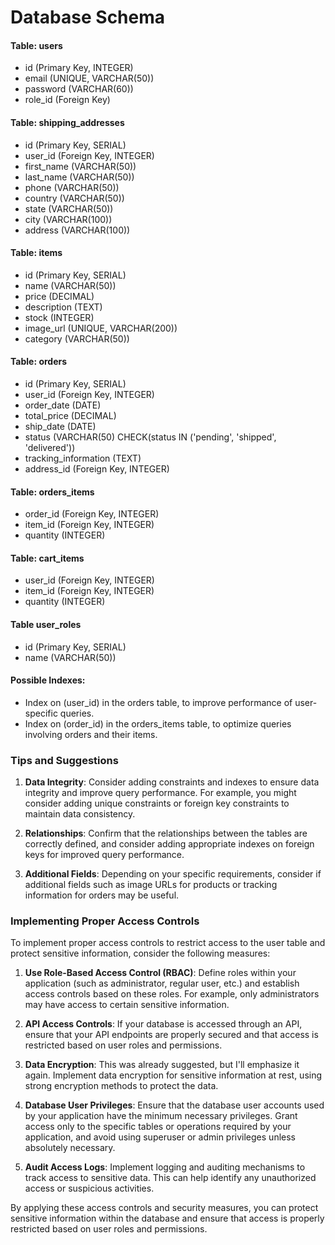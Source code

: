 # Database Schema

#### Table: users
- id (Primary Key, INTEGER)
- email (UNIQUE, VARCHAR(50))
- password (VARCHAR(60))
- role_id (Foreign Key)

#### Table: shipping_addresses
- id (Primary Key, SERIAL)
- user_id (Foreign Key, INTEGER)
- first_name (VARCHAR(50))
- last_name (VARCHAR(50))
- phone (VARCHAR(50))
- country (VARCHAR(50))
- state (VARCHAR(50))
- city (VARCHAR(100))
- address (VARCHAR(100))

#### Table: items
- id (Primary Key, SERIAL)
- name (VARCHAR(50))
- price (DECIMAL)
- description (TEXT)
- stock (INTEGER)
- image_url (UNIQUE, VARCHAR(200))
- category (VARCHAR(50))

#### Table: orders
- id (Primary Key, SERIAL)
- user_id (Foreign Key, INTEGER)
- order_date (DATE)
- total_price (DECIMAL)
- ship_date (DATE)
- status (VARCHAR(50) CHECK(status IN ('pending', 'shipped', 'delivered'))
- tracking_information (TEXT)
- address_id (Foreign Key, INTEGER)

#### Table: orders_items
- order_id (Foreign Key, INTEGER)
- item_id (Foreign Key, INTEGER)
- quantity (INTEGER)

#### Table: cart_items
- user_id (Foreign Key, INTEGER)
- item_id (Foreign Key, INTEGER)
- quantity (INTEGER)

#### Table user_roles
- id (Primary Key, SERIAL)
- name (VARCHAR(50))

#### Possible Indexes:
- Index on (user_id) in the orders table, to improve performance of user-specific queries.
- Index on (order_id) in the orders_items table, to optimize queries involving orders and their items.





### Tips and Suggestions
1. **Data Integrity**: Consider adding constraints and indexes to ensure data integrity and improve query performance. For example, you might consider adding unique constraints or foreign key constraints to maintain data consistency.

2. **Relationships**: Confirm that the relationships between the tables are correctly defined, and consider adding appropriate indexes on foreign keys for improved query performance.

3. **Additional Fields**: Depending on your specific requirements, consider if additional fields such as image URLs for products or tracking information for orders may be useful.

### Implementing Proper Access Controls
To implement proper access controls to restrict access to the user table and protect sensitive information, consider the following measures:

1. **Use Role-Based Access Control (RBAC)**: Define roles within your application (such as administrator, regular user, etc.) and establish access controls based on these roles. For example, only administrators may have access to certain sensitive information.

2. **API Access Controls**: If your database is accessed through an API, ensure that your API endpoints are properly secured and that access is restricted based on user roles and permissions.

3. **Data Encryption**: This was already suggested, but I'll emphasize it again. Implement data encryption for sensitive information at rest, using strong encryption methods to protect the data.

4. **Database User Privileges**: Ensure that the database user accounts used by your application have the minimum necessary privileges. Grant access only to the specific tables or operations required by your application, and avoid using superuser or admin privileges unless absolutely necessary.

5. **Audit Access Logs**: Implement logging and auditing mechanisms to track access to sensitive data. This can help identify any unauthorized access or suspicious activities.

By applying these access controls and security measures, you can protect sensitive information within the database and ensure that access is properly restricted based on user roles and permissions.